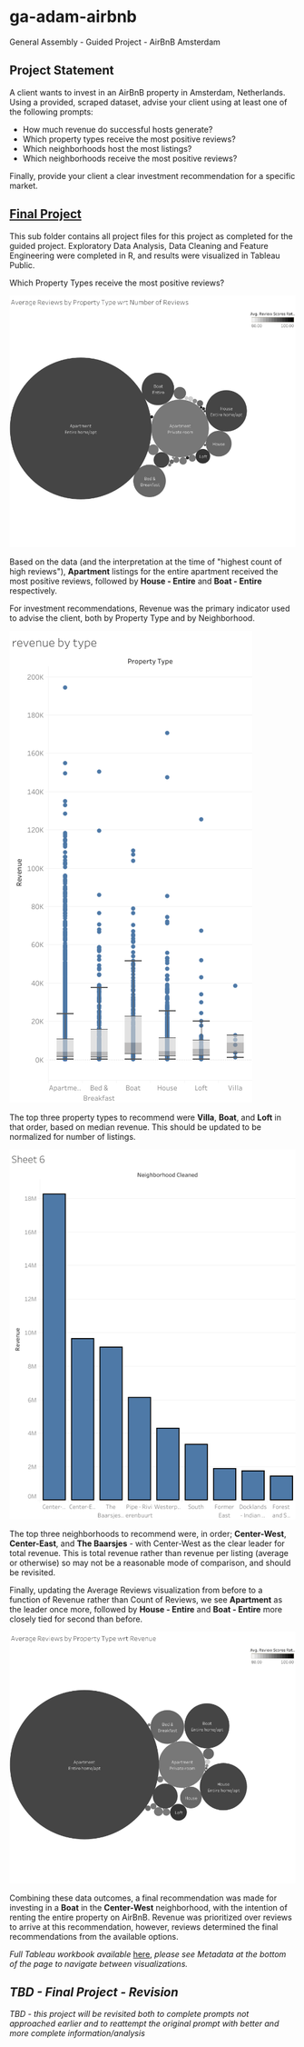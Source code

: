 # ga-adam-airbnb
General Assembly - Guided Project - AirBnB Amsterdam

## Project Statement

A client wants to invest in an AirBnB property in Amsterdam, Netherlands. Using a provided, scraped dataset, advise your client using at least one of the following prompts:

* How much revenue do successful hosts generate?
* Which property types receive the most positive reviews?
* Which neighborhoods host the most listings?
* Which neighborhoods receive the most positive reviews?

Finally, provide your client a clear investment recommendation for a specific market.

## [Final Project](https://github.com/Lwillio/ga-adam-airbnb/tree/main/final-project)

This sub folder contains all project files for this project as completed for the guided project. Exploratory Data Analysis, Data Cleaning and Feature Engineering were completed in R, and results were visualized in Tableau Public.

Which Property Types receive the most positive reviews?

![Average Reviews by Property Type as a function of Review and Count](https://github.com/Lwillio/ga-adam-airbnb/blob/main/final-project/images/avgRev-propType-reviews.png)

Based on the data (and the interpretation at the time of "highest count of high reviews"), **Apartment** listings for the entire apartment received the most positive reviews, followed by **House - Entire** and **Boat - Entire** respectively.

For investment recommendations, Revenue was the primary indicator used to advise the client, both by Property Type and by Neighborhood. 

![Revenue by Property Type](https://github.com/Lwillio/ga-adam-airbnb/blob/main/final-project/images/revenueByPropType.png)

The top three property types to recommend were **Villa**, **Boat**, and **Loft** in that order, based on median revenue. This should be updated to be normalized for number of listings.

![Revenue by Neighborhood](https://github.com/Lwillio/ga-adam-airbnb/blob/main/final-project/images/revenueByNeighborhood.png)

The top three neighborhoods to recommend were, in order; **Center-West**, **Center-East**, and **The Baarsjes** - with Center-West as the clear leader for total revenue. This is total revenue rather than revenue per listing (average or otherwise) so may not be a reasonable mode of comparison, and should be revisited.

Finally, updating the Average Reviews visualization from before to a function of Revenue rather than Count of Reviews, we see **Apartment** as the leader once more, followed by **House - Entire** and **Boat - Entire** more closely tied for second than before.

![Average Revenue by Property Type as function of Revenue](https://github.com/Lwillio/ga-adam-airbnb/blob/main/final-project/images/avgRev-propType-revenue.png)

Combining these data outcomes, a final recommendation was made for investing in a **Boat** in the **Center-West** neighborhood, with the intention of renting the entire property on AirBnB. Revenue was prioritized over reviews to arrive at this recommendation, however, reviews determined the final recommendations from the available options.

_Full Tableau workbook available_ [here](https://public.tableau.com/profile/lg1798#!/vizhome/Project1_672/HMAVGREVPTRT), _please see Metadata at the bottom of the page to navigate between visualizations._

## _TBD - Final Project - Revision_ 

_TBD - this project will be revisited both to complete prompts not approached earlier and to reattempt the original prompt with better and more complete information/analysis_
